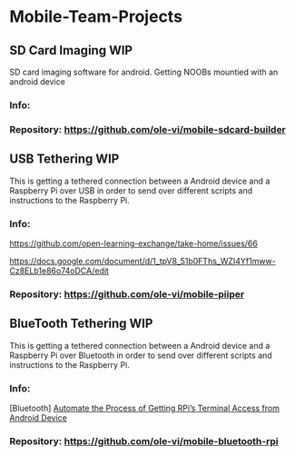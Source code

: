# Mobile-Team-Projects

## SD Card Imaging WIP
SD card imaging software for android. Getting NOOBs mountied with an android device

### Info:

### Repository: https://github.com/ole-vi/mobile-sdcard-builder

## USB Tethering WIP
This is getting a tethered connection between a Android device and a Raspberry Pi over USB in order to send over different scripts and instructions to the Raspberry Pi.

### Info:

  https://github.com/open-learning-exchange/take-home/issues/66

  https://docs.google.com/document/d/1_tpV8_51b0FThs_WZI4Yf1mww-Cz8ELb1e86o74oDCA/edit

### Repository: https://github.com/ole-vi/mobile-piiper

## BlueTooth Tethering WIP
This is getting a tethered connection between a Android device and a Raspberry Pi over Bluetooth in order to send over different scripts and instructions to the Raspberry Pi.

### Info:

  [Bluetooth] [Automate the Process of Getting RPi’s Terminal Access from Android Device](https://docs.google.com/document/d/1x_HNuHDNBnZj_1SVIXS2bfPZnRBI3lDthm0phlhwshI/edit?usp=sharing)

### Repository: https://github.com/ole-vi/mobile-bluetooth-rpi
